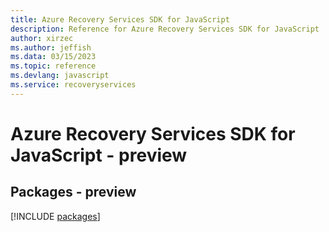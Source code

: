 ```yaml
---
title: Azure Recovery Services SDK for JavaScript
description: Reference for Azure Recovery Services SDK for JavaScript
author: xirzec
ms.author: jeffish
ms.data: 03/15/2023
ms.topic: reference
ms.devlang: javascript
ms.service: recoveryservices
---
```

# Azure Recovery Services SDK for JavaScript - preview
## Packages - preview
[!INCLUDE [packages](recovery-services-index.md)]